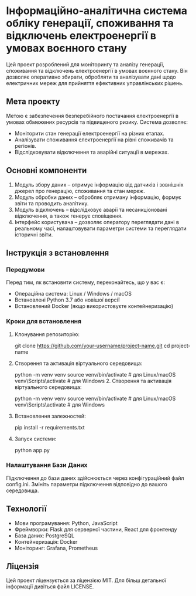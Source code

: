 # Інформаційно-аналітична система обліку генерації, споживання та відключень електроенергії в умовах воєнного стану

Цей проект розроблений для моніторингу та аналізу генерації, споживання та відключень електроенергії в умовах воєнного стану. Він дозволяє оперативно збирати, обробляти та аналізувати дані щодо електричних мереж для прийняття ефективних управлінських рішень.

## Мета проекту

Метою є забезпечення безперебійного постачання електроенергії в умовах обмежених ресурсів та підвищеного ризику. Система дозволяє:
- Моніторити стан генерації електроенергії на різних етапах.
- Аналізувати споживання електроенергії на рівні споживачів та регіонів.
- Відслідковувати відключення та аварійні ситуації в мережах.

## Основні компоненти

1. Модуль збору даних – отримує інформацію від датчиків і зовнішніх джерел про генерацію, споживання та стан мереж.
2. Модуль обробки даних – обробляє отриману інформацію, формує звіти та проводить аналітику.
3. Модуль відключень – відслідковує аварії та несанкціоновані відключення, а також генерує сповіщення.
4. Інтерфейс користувача – дозволяє оператору переглядати дані в реальному часі, налаштовувати параметри системи та переглядати історичні звіти.

## Інструкція з встановлення

### Передумови
Перед тим, як встановити систему, переконайтесь, що у вас є:
- Операційна система: Linux / Windows / macOS
- Встановлені Python 3.7 або новішої версії
- Встановлений Docker (якщо використовуєте контейнеризацію)

### Кроки для встановлення

1. Клонування репозиторію:
    
    git clone https://github.com/your-username/project-name.git
    cd project-name
    

2. Створення та активація віртуального середовища:
    
    python -m venv venv
    source venv/bin/activate  # для Linux/macOS
    venv\Scripts\activate     # для Windows
   2. Створення та активація віртуального середовища:
    
    python -m venv venv
    source venv/bin/activate  # для Linux/macOS
    venv\Scripts\activate     # для Windows
    

3. Встановлення залежностей:
    
    pip install -r requirements.txt
    

4. Запуск системи:
    
    python app.py

### Налаштування Бази Даних
Підключення до бази даних здійснюється через конфігураційний файл config.ini. Змініть параметри підключення відповідно до вашого середовища.

## Технології

- Мови програмування: Python, JavaScript
- Фреймворки: Flask для серверної частини, React для фронтенду
- База даних: PostgreSQL
- Контейнеризація: Docker
- Моніторинг: Grafana, Prometheus

## Ліцензія

Цей проект ліцензується за ліцензією MIT. Для більш детальної інформації дивіться файл LICENSE.
